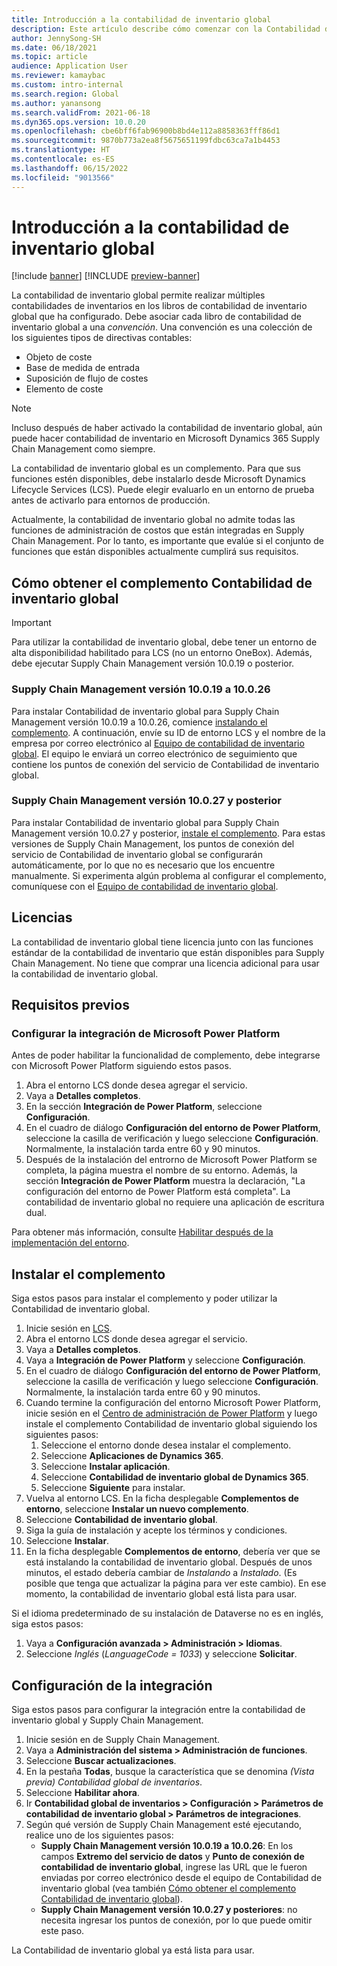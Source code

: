 ```yaml
---
title: Introducción a la contabilidad de inventario global
description: Este artículo describe cómo comenzar con la Contabilidad de inventario global.
author: JennySong-SH
ms.date: 06/18/2021
ms.topic: article
audience: Application User
ms.reviewer: kamaybac
ms.custom: intro-internal
ms.search.region: Global
ms.author: yanansong
ms.search.validFrom: 2021-06-18
ms.dyn365.ops.version: 10.0.20
ms.openlocfilehash: cbe6bff6fab96900b8bd4e112a8858363fff86d1
ms.sourcegitcommit: 9870b773a2ea8f5675651199fdbc63ca7a1b4453
ms.translationtype: HT
ms.contentlocale: es-ES
ms.lasthandoff: 06/15/2022
ms.locfileid: "9013566"
---
```

# <a name="get-started-with-global-inventory-accounting"></a>Introducción a la contabilidad de inventario global

[!include [banner](../includes/banner.md)]
[!INCLUDE [preview-banner](../includes/preview-banner.md)]
<!--KFM: Preview until 4/30/2022 -->

La contabilidad de inventario global permite realizar múltiples contabilidades de inventarios en los libros de contabilidad de inventario global que ha configurado. Debe asociar cada libro de contabilidad de inventario global a una *convención*. Una convención es una colección de los siguientes tipos de directivas contables:

- Objeto de coste
- Base de medida de entrada
- Suposición de flujo de costes
- Elemento de coste

> [!NOTE]
> Incluso después de haber activado la contabilidad de inventario global, aún puede hacer contabilidad de inventario en Microsoft Dynamics 365 Supply Chain Management como siempre.

La contabilidad de inventario global es un complemento. Para que sus funciones estén disponibles, debe instalarlo desde Microsoft Dynamics Lifecycle Services (LCS). Puede elegir evaluarlo en un entorno de prueba antes de activarlo para entornos de producción.

Actualmente, la contabilidad de inventario global no admite todas las funciones de administración de costos que están integradas en Supply Chain Management. Por lo tanto, es importante que evalúe si el conjunto de funciones que están disponibles actualmente cumplirá sus requisitos.

## <a name="how-to-get-the-global-inventory-accounting-add-in"></a><a name="sign-up"></a>Cómo obtener el complemento Contabilidad de inventario global

> [!IMPORTANT]
> Para utilizar la contabilidad de inventario global, debe tener un entorno de alta disponibilidad habilitado para LCS (no un entorno OneBox). Además, debe ejecutar Supply Chain Management versión 10.0.19 o posterior.

### <a name="supply-chain-management-version-10019-to-10026"></a>Supply Chain Management versión 10.0.19 a 10.0.26

Para instalar Contabilidad de inventario global para Supply Chain Management versión 10.0.19 a 10.0.26, comience [instalando el complemento](#install). A continuación, envíe su ID de entorno LCS y el nombre de la empresa por correo electrónico al [Equipo de contabilidad de inventario global](mailto:GlobalInvAccount@microsoft.com). El equipo le enviará un correo electrónico de seguimiento que contiene los puntos de conexión del servicio de Contabilidad de inventario global.

### <a name="supply-chain-management-version-10027-and-later"></a>Supply Chain Management versión 10.0.27 y posterior

Para instalar Contabilidad de inventario global para Supply Chain Management versión 10.0.27 y posterior, [instale el complemento](#install). Para estas versiones de Supply Chain Management, los puntos de conexión del servicio de Contabilidad de inventario global se configurarán automáticamente, por lo que no es necesario que los encuentre manualmente. Si experimenta algún problema al configurar el complemento, comuníquese con el [Equipo de contabilidad de inventario global](mailto:GlobalInvAccount@microsoft.com).

## <a name="licensing"></a>Licencias

La contabilidad de inventario global tiene licencia junto con las funciones estándar de la contabilidad de inventario que están disponibles para Supply Chain Management. No tiene que comprar una licencia adicional para usar la contabilidad de inventario global.

## <a name="prerequisites"></a>Requisitos previos

### <a name="set-up-microsoft-power-platform-integration"></a>Configurar la integración de Microsoft Power Platform

Antes de poder habilitar la funcionalidad de complemento, debe integrarse con Microsoft Power Platform siguiendo estos pasos.

1. Abra el entorno LCS donde desea agregar el servicio.
1. Vaya a **Detalles completos**.
1. En la sección **Integración de Power Platform**, seleccione **Configuración**.
1. En el cuadro de diálogo **Configuración del entorno de Power Platform**, seleccione la casilla de verificación y luego seleccione **Configuración**. Normalmente, la instalación tarda entre 60 y 90 minutos.
1. Después de la instalación del entrorno de Microsoft Power Platform se completa, la página muestra el nombre de su entorno. Además, la sección **Integración de Power Platform** muestra la declaración, "La configuración del entorno de Power Platform está completa". La contabilidad de inventario global no requiere una aplicación de escritura dual.

Para obtener más información, consulte [Habilitar después de la implementación del entorno](../../fin-ops-core/dev-itpro/power-platform/enable-power-platform-integration.md#enable-after-deploy).

## <a name="install-the-add-in"></a><a name="install"></a>Instalar el complemento

Siga estos pasos para instalar el complemento y poder utilizar la Contabilidad de inventario global.

1. Inicie sesión en [LCS](https://lcs.dynamics.com/Logon/Index).
1. Abra el entorno LCS donde desea agregar el servicio.
1. Vaya a **Detalles completos**.
1. Vaya a **Integración de Power Platform** y seleccione **Configuración**.
1. En el cuadro de diálogo **Configuración del entorno de Power Platform**, seleccione la casilla de verificación y luego seleccione **Configuración**. Normalmente, la instalación tarda entre 60 y 90 minutos.
1. Cuando termine la configuración del entorno Microsoft Power Platform, inicie sesión en el [Centro de administración de Power Platform](https://admin.powerplatform.microsoft.com) y luego instale el complemento Contabilidad de inventario global siguiendo los siguientes pasos:
   1. Seleccione el entorno donde desea instalar el complemento.
   1. Seleccione **Aplicaciones de Dynamics 365**.
   1. Seleccione **Instalar aplicación**.
   1. Seleccione **Contabilidad de inventario global de Dynamics 365**.
   1. Seleccione **Siguiente** para instalar.
1. Vuelva al entorno LCS. En la ficha desplegable **Complementos de entorno**, seleccione **Instalar un nuevo complemento**.
1. Seleccione **Contabilidad de inventario global**.
1. Siga la guía de instalación y acepte los términos y condiciones.
1. Seleccione **Instalar**.
1. En la ficha desplegable **Complementos de entorno**, debería ver que se está instalando la contabilidad de inventario global. Después de unos minutos, el estado debería cambiar de *Instalando* a *Instalado*. (Es posible que tenga que actualizar la página para ver este cambio). En ese momento, la contabilidad de inventario global está lista para usar.

Si el idioma predeterminado de su instalación de Dataverse no es en inglés, siga estos pasos:
1. Vaya a **Configuración avanzada \> Administración \> Idiomas**.
1. Seleccione *Inglés* (*LanguageCode = 1033*) y seleccione **Solicitar**.

## <a name="set-up-the-integration"></a>Configuración de la integración

Siga estos pasos para configurar la integración entre la contabilidad de inventario global y Supply Chain Management.

1. Inicie sesión en de Supply Chain Management.
1. Vaya a **Administración del sistema \> Administración de funciones**.
1. Seleccione **Buscar actualizaciones**.
1. En la pestaña **Todas**, busque la característica que se denomina *(Vista previa) Contabilidad global de inventarios*.
1. Seleccione **Habilitar ahora**.
1. Ir **Contabilidad global de inventarios \> Configuración \> Parámetros de contabilidad de inventario global \> Parámetros de integraciones**.
1. Según qué versión de Supply Chain Management esté ejecutando, realice uno de los siguientes pasos:
    - **Supply Chain Management versión 10.0.19 a 10.0.26**: En los campos **Extremo del servicio de datos** y **Punto de conexión de contabilidad de inventario global**, ingrese las URL que le fueron enviadas por correo electrónico desde el equipo de Contabilidad de inventario global (vea también [Cómo obtener el complemento Contabilidad de inventario global](#sign-up)).
    - **Supply Chain Management versión 10.0.27 y posteriores**: no necesita ingresar los puntos de conexión, por lo que puede omitir este paso.

La Contabilidad de inventario global ya está lista para usar.

